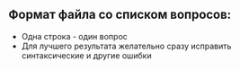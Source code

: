 ## Формат файла со списком вопросов:

* Одна строка - один вопрос
* Для лучшего результата желательно сразу исправить синтаксические и другие ошибки